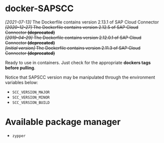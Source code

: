 # docker-SAPSCC	

*[2021-07-13]* The Dockerfile contains version 2.13.1 of SAP Cloud Connector
<br />~~*[2020-12-27]* The Dockerfile contains version 2.12.5 of SAP Cloud Connector **(deprecated)**~~
<br />~~*[2019-04-29]* The Dockerfile contains version 2.12.0.1 of SAP Cloud Connector **(deprecated)**~~
<br />~~*[initial version]* The Dockerfile contains version 2.11.3 of SAP Cloud Connector **(deprecated)**~~

Ready to use in containers. Just check for the appropriate **dockers tags before pulling**. 	

Notice that SAPSCC version may be manipulated through the environment variables below:	

* `SCC_VERSION_MAJOR`
* `SCC_VERSION_MINOR`
* `SCC_VERSION_BUILD`

# Available package manager

* `zypper`

